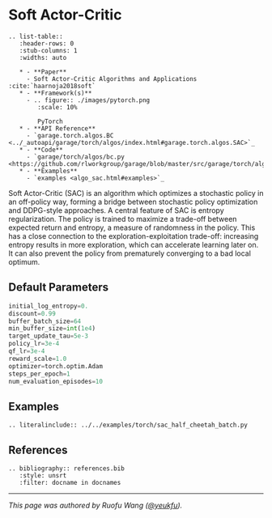 # Soft Actor-Critic

```eval_rst
.. list-table::
   :header-rows: 0
   :stub-columns: 1
   :widths: auto

   * - **Paper**
     - Soft Actor-Critic Algorithms and Applications :cite:`haarnoja2018soft`
   * - **Framework(s)**
     - .. figure:: ./images/pytorch.png
        :scale: 10%

        PyTorch
   * - **API Reference**
     - `garage.torch.algos.BC <../_autoapi/garage/torch/algos/index.html#garage.torch.algos.SAC>`_
   * - **Code**
     - `garage/torch/algos/bc.py <https://github.com/rlworkgroup/garage/blob/master/src/garage/torch/algos/sac.py>`_
   * - **Examples**
     - `examples <algo_sac.html#examples>`_
```

Soft Actor-Critic (SAC) is an algorithm which optimizes a stochastic policy in
an off-policy way, forming a bridge between stochastic policy optimization and
DDPG-style approaches. A central feature of SAC is entropy regularization. The
policy is trained to maximize a trade-off between expected return and entropy,
a measure of randomness in the policy. This has a close connection to the
exploration-exploitation trade-off: increasing entropy results in more
exploration, which can accelerate learning later on. It can also prevent the
policy from prematurely converging to a bad local optimum.

## Default Parameters

```python
initial_log_entropy=0.
discount=0.99
buffer_batch_size=64
min_buffer_size=int(1e4)
target_update_tau=5e-3
policy_lr=3e-4
qf_lr=3e-4
reward_scale=1.0
optimizer=torch.optim.Adam
steps_per_epoch=1
num_evaluation_episodes=10
```

## Examples

```eval_rst
.. literalinclude:: ../../examples/torch/sac_half_cheetah_batch.py
```

## References

```eval_rst
.. bibliography:: references.bib
   :style: unsrt
   :filter: docname in docnames
```

----

*This page was authored by Ruofu Wang ([@yeukfu](https://github.com/yeukfu)).*
